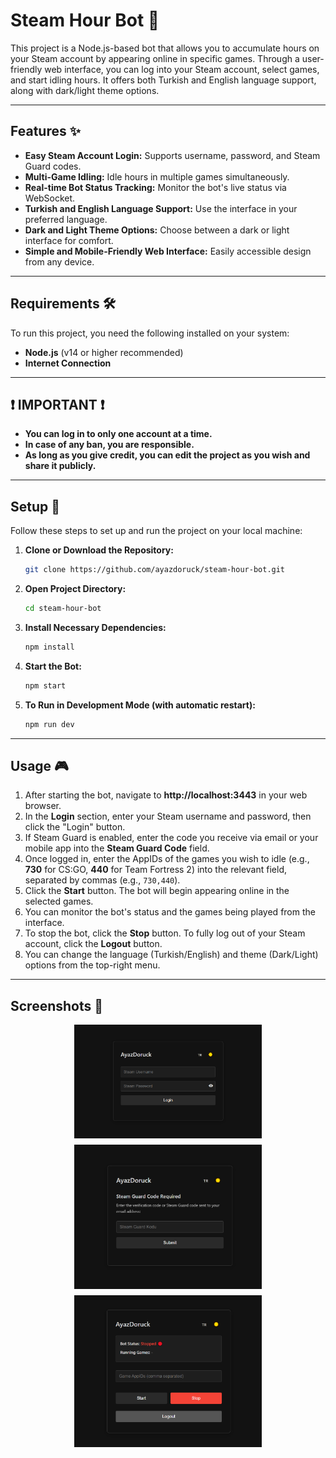 # Steam Hour Bot 🤖

This project is a Node.js-based bot that allows you to accumulate hours on your Steam account by appearing online in specific games. Through a user-friendly web interface, you can log into your Steam account, select games, and start idling hours. It offers both Turkish and English language support, along with dark/light theme options.

---

## Features ✨

* **Easy Steam Account Login:** Supports username, password, and Steam Guard codes.
* **Multi-Game Idling:** Idle hours in multiple games simultaneously.
* **Real-time Bot Status Tracking:** Monitor the bot's live status via WebSocket.
* **Turkish and English Language Support:** Use the interface in your preferred language.
* **Dark and Light Theme Options:** Choose between a dark or light interface for comfort.
* **Simple and Mobile-Friendly Web Interface:** Easily accessible design from any device.

---

## Requirements 🛠️

To run this project, you need the following installed on your system:

* **Node.js** (v14 or higher recommended)
* **Internet Connection**

---
## ❗ IMPORTANT ❗


* **You can log in to only one account at a time.**
* **In case of any ban, you are responsible.**
* **As long as you give credit, you can edit the project as you wish and share it publicly.**


---

## Setup 🚀

Follow these steps to set up and run the project on your local machine:

1.  **Clone or Download the Repository:**
    ```bash
    git clone https://github.com/ayazdoruck/steam-hour-bot.git
    ```
2.  **Open Project Directory:**
    ```bash
    cd steam-hour-bot
    ```

3.  **Install Necessary Dependencies:**
    ```bash
    npm install
    ```

4.  **Start the Bot:**
    ```bash
    npm start
    ```

5.  **To Run in Development Mode (with automatic restart):**
    ```bash
    npm run dev
    ```

---

## Usage 🎮

1.  After starting the bot, navigate to **http://localhost:3443** in your web browser.
2.  In the **Login** section, enter your Steam username and password, then click the "Login" button.
3.  If Steam Guard is enabled, enter the code you receive via email or your mobile app into the **Steam Guard Code** field.
4.  Once logged in, enter the AppIDs of the games you wish to idle (e.g., **730** for CS:GO, **440** for Team Fortress 2) into the relevant field, separated by commas (e.g., `730,440`).
5.  Click the **Start** button. The bot will begin appearing online in the selected games.
6.  You can monitor the bot's status and the games being played from the interface.
7.  To stop the bot, click the **Stop** button. To fully log out of your Steam account, click the **Logout** button.
8.  You can change the language (Turkish/English) and theme (Dark/Light) options from the top-right menu.

---

## Screenshots 📸

<div style="display:flex; flex-wrap:wrap; justify-content:center; gap:10px;">
    <img src="screenshots/sc1.png" alt="Login Page" width="300">
    <img src="screenshots/sc3.png" alt="Login Page2" width="300">
    <img src="screenshots/sc2.png" alt="Home Page" width="300">
</div>
